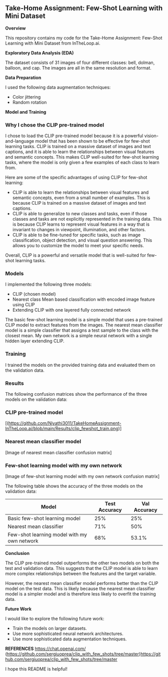 
## Take-Home Assignment: Few-Shot Learning with Mini Dataset

**Overview**

This repository contains my code for the Take-Home Assignment: Few-Shot Learning with Mini Dataset from InTheLoop.ai.

**Exploratory Data Analysis (EDA)**

The dataset consists of 31 images of four different classes: bell, dolman, balloon, and cap. The images are all in the same resolution and format.

**Data Preparation**

I used the following data augmentation techniques:

* Color jittering
* Random rotation

**Model and Training**

### Why I chose the CLIP pre-trained model

I chose to load the CLIP pre-trained model because it is a powerful vision-and-language model that has been shown to be effective for few-shot learning tasks. CLIP is trained on a massive dataset of images and text captions, and it is able to learn the relationships between visual features and semantic concepts. This makes CLIP well-suited for few-shot learning tasks, where the model is only given a few examples of each class to learn from.

Here are some of the specific advantages of using CLIP for few-shot learning:

* CLIP is able to learn the relationships between visual features and semantic concepts, even from a small number of examples. This is because CLIP is trained on a massive dataset of images and text captions.
* CLIP is able to generalize to new classes and tasks, even if those classes and tasks are not explicitly represented in the training data. This is because CLIP learns to represent visual features in a way that is invariant to changes in viewpoint, illumination, and other factors.
* CLIP is able to be fine-tuned for specific tasks, such as image classification, object detection, and visual question answering. This allows you to customize the model to meet your specific needs.

Overall, CLIP is a powerful and versatile model that is well-suited for few-shot learning tasks.

### Models

I implemented the following three models:

* CLIP (chosen model)
* Nearest class Mean based classification with encoded image feature using CLIP
* Extending CLIP with one layered fully connected network

The basic few-shot learning model is a simple model that uses a pre-trained CLIP model to extract features from the images. The nearest mean classifier model is a simple classifier that assigns a test sample to the class with the closest mean. My own network is a simple neural network with a single hidden layer extending CLIP.

### Training

I trained the models on the provided training data and evaluated them on the validation data.

### Results 

The following confusion matrices show the performance of the three models on the validation data:

### CLIP pre-trained model

[(https://github.com/Niyathi3011/TakeHomeAssignment-InTheLoop.ai/blob/main/Results/clip_fewshot_train.png)]

### Nearest mean classifier model

[Image of nearest mean classifier confusion matrix]

### Few-shot learning model with my own network

[Image of few-shot learning model with my own network confusion matrix]

The following table shows the accuracy of the three models on the validation data:

| Model | Test Accuracy | Val Accuracy |
|---|---|---|
| Basic few-shot learning model | 25% | 25% |
| Nearest mean classifier | 71% | 50% |
| Few-shot learning model with my own network | 68% | 53.1% |

**Conclusion**

The CLIP pre-trained model outperforms the other two models on both the test and validation data. This suggests that the CLIP model is able to learn more complex relationships between the features and the target variable.

However, the nearest mean classifier model performs better than the CLIP model on the test data. This is likely because the nearest mean classifier model is a simpler model and is therefore less likely to overfit the training data.

**Future Work**

I would like to explore the following future work:

* Train the models on larger datasets.
* Use more sophisticated neural network architectures.
* Use more sophisticated data augmentation techniques.

**REFERENCES** 
https://chat.openai.com/ 
(https://github.com/sergiuoprea/clip_with_few_shots/tree/master)https://github.com/sergiuoprea/clip_with_few_shots/tree/master 

I hope this README is helpful!

  

      



